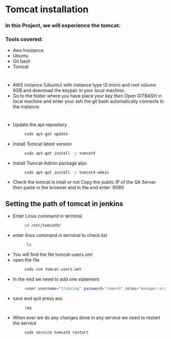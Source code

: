 # Tomcat installation 
### In this Project, we will experience the tomcat:

### Tools covered:
-  Aws Insstance 
-  Ubuntu
-  Git bash
-  Tomcat

#

-  AWS instance (Ubuntu) with instance type t2.micro and root volume 8GB and download the keypair in your local machine.
-  Go to the folder where you have place your key then Open GITBASH in local machine and enter your ssh the git bash automatically connects to the instance.
#
-  Update the apt repository 
   ```bash
        sudo apt-get update
   ```
-  Install Tomcat latest version
   ```bash
        sudo apt-get install -y tomcat9
   ```
-  Install Tomcat-Admin package also
   ```bash
        sudo apt-get install -y tomcat9-admin
   ```
-  Check the tomcat is intall or not
    Copy the public IP of the QA Server then paste in the browser and in the end enter :8080

## Setting the path of tomcat in jenkins

-  Enter Linux command in terminal
   ```bash
        cd /etc/tomcat9/
   ```
-  enter linux command in terminal to check list
   ```bash
         ls
   ```
-  You will find the file tomcat-users.xml 
-  open the file
   ```bash
        sudo vim tomcat-users.xml
   ```
-  In the end we need to add one statement 
   ```bash
        <user username="training" password="ramesh" roles="manager-script,manager-status,manager-gui"/>
   ```
-  save and quit 
    press esc
   ```bash
        :wq
   ```
-  When ever we do any changes done in any service we need to restart the service
   ```bash
        sudo service tomcat9 restart
   ```
